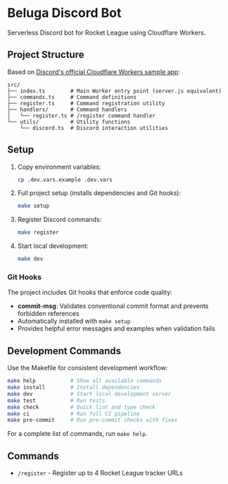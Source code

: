# Beluga Discord Bot

Serverless Discord bot for Rocket League using Cloudflare Workers.

## Project Structure

Based on [Discord's official Cloudflare Workers sample app](https://github.com/discord/cloudflare-sample-app):

```
src/
├── index.ts        # Main Worker entry point (server.js equivalent)
├── commands.ts     # Command definitions
├── register.ts     # Command registration utility
├── handlers/       # Command handlers
│   └── register.ts # /register command handler
└── utils/          # Utility functions
    └── discord.ts  # Discord interaction utilities
```

## Setup

1. Copy environment variables:
   ```bash
   cp .dev.vars.example .dev.vars
   ```

2. Full project setup (installs dependencies and Git hooks):
   ```bash
   make setup
   ```

3. Register Discord commands:
   ```bash
   make register
   ```

4. Start local development:
   ```bash
   make dev
   ```

### Git Hooks

The project includes Git hooks that enforce code quality:

- **commit-msg**: Validates conventional commit format and prevents forbidden references
- Automatically installed with `make setup`
- Provides helpful error messages and examples when validation fails

## Development Commands

Use the Makefile for consistent development workflow:

```bash
make help           # Show all available commands
make install        # Install dependencies
make dev            # Start local development server
make test           # Run tests
make check          # Quick lint and type check
make ci             # Run full CI pipeline
make pre-commit     # Run pre-commit checks with fixes
```

For a complete list of commands, run `make help`.

## Commands

- `/register` - Register up to 4 Rocket League tracker URLs